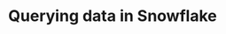 ---
title: Querying data in Snowflake
weight: 1
variants: +flyte -serverless -byoc -byok
layout: py_example
example_file: /external/unionai-examples/flyte-integrations/flyte-connectors/snowflake_connector/snowflake_connector/snowflake_connector_example_usage.py
---